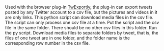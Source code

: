 Used with the browser plug-in [TwExportly](https://chromewebstore.google.com/detail/hbibehafoapglhcgfhlpifagloecmhfh), the plug-in can export tweets posted by any Twitter account to a csv file, but the pictures and videos in it are only links. This python script can download media files in the csv file. The script can only process one csv file at a time. Put the script and the csv file in the same folder. There should be no other csv files in this folder. Run the py script. Download media files to separate folders by tweet, that is, the files of one tweet are in one folder, and the folder name is the corresponding row number in the csv file.
